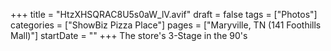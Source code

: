 +++
title = "HtzXHSQRAC8U5s0aW_lV.avif"
draft = false
tags = ["Photos"]
categories = ["ShowBiz Pizza Place"]
pages = ["Maryville, TN (141 Foothills Mall)"]
startDate = ""
+++
The store's 3-Stage in the 90's
